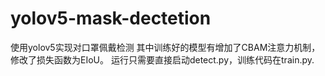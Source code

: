 # yolov5-mask-dectetion
 使用yolov5实现对口罩佩戴检测
 其中训练好的模型有增加了CBAM注意力机制，修改了损失函数为EIoU。
 运行只需要直接启动detect.py，训练代码在train.py.
